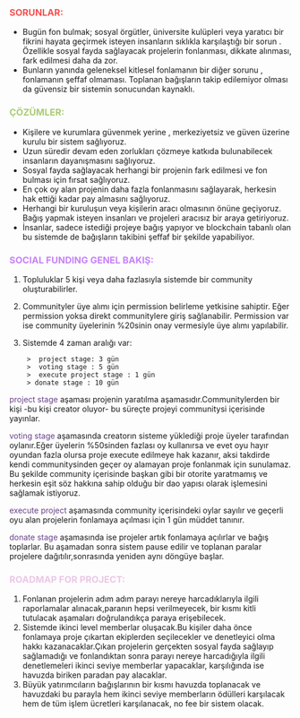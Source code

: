 ### <font color="F55050"><b>SORUNLAR:</b></font>

- Bugün fon bulmak; sosyal örgütler, üniversite kulüpleri veya yaratıcı bir fikrini hayata geçirmek isteyen insanların sıklıkla karşılaştığı bir sorun . Özellikle sosyal fayda sağlayacak projelerin fonlanması, dikkate alınması, fark edilmesi daha da zor. 
- Bunların yanında geleneksel kitlesel fonlamanın bir diğer sorunu , fonlamanın şeffaf olmaması. Toplanan bağışların takip edilemiyor olması da güvensiz bir sistemin sonucundan kaynaklı.

### <font color=AACB73><b>ÇÖZÜMLER:</b></font>

- Kişilere ve kurumlara güvenmek yerine , merkeziyetsiz ve güven üzerine kurulu bir sistem sağlıyoruz.
- Uzun süredir devam eden zorlukları çözmeye katkıda bulunabilecek insanların dayanışmasını sağlıyoruz.
- Sosyal fayda sağlayacak herhangi bir projenin fark edilmesi ve fon bulması için fırsat sağlıyoruz.
- En çok oy alan projenin daha fazla fonlanmasını sağlayarak, herkesin hak ettiği kadar pay almasını sağlıyoruz.
- Herhangi bir kuruluşun veya kişilerin aracı olmasının önüne geçiyoruz. Bağış yapmak isteyen insanları ve projeleri aracısız bir araya getiriyoruz.
- İnsanlar, sadece istediği projeye bağış yapıyor ve blockchain tabanlı olan bu sistemde de bağışların takibini şeffaf bir şekilde yapabiliyor.

### <font color=C780FA><b>SOCIAL FUNDING GENEL BAKIŞ:</b></font>

1.  Topluluklar 5 kişi veya daha fazlasıyla sistemde bir community oluşturabilirler.
2.  Communityler üye alımı için permission belirleme yetkisine sahiptir. Eğer permission yoksa direkt communitylere giriş sağlanabilir. Permission var ise community üyelerinin %20sinin onay vermesiyle üye alımı yapılabilir.
3.  Sistemde 4 zaman aralığı var:

         >  project stage: 3 gün
         >  voting stage : 5 gün
         >  execute project stage : 1 gün
         > donate stage : 10 gün

<font color=674188>project stage</font> aşaması projenin yaratılma aşamasıdır.Communitylerden bir kişi -bu kişi creator oluyor- bu süreçte projeyi communitysi içerisinde yayınlar.

<font color=674188>voting stage</font> aşamasında creatorın sisteme yüklediği proje üyeler tarafından oylanır.Eğer üyelerin %50sinden fazlası oy kullanırsa ve evet oyu hayır oyundan fazla olursa proje execute edilmeye hak kazanır, aksi takdirde kendi communitysinden geçer oy alamayan proje fonlanmak için sunulamaz.
Bu şekilde community içerisinde başkan gibi bir otorite yaratmamış ve herkesin eşit söz hakkına sahip olduğu bir dao yapısı olarak işlemesini sağlamak istiyoruz.

<font color=674188>execute project</font> aşamasında community içerisindeki oylar sayılır ve geçerli oyu alan projelerin fonlamaya açılması için 1 gün müddet tanınır.

<font color=674188>donate stage</font> aşamasında ise projeler artık fonlamaya açılırlar ve bağış toplarlar.
Bu aşamadan sonra sistem pause edilir ve toplanan paralar projelere dağıtılır,sonrasında yeniden aynı döngüye başlar.

### <font color=EBC7E6><b>ROADMAP FOR PROJECT:</b></font>

1. Fonlanan projelerin adım adım parayı nereye harcadıklarıyla ilgili raporlamalar alınacak,paranın hepsi verilmeyecek, bir kısmı kitli tutulacak aşamaları doğrulandıkça paraya erişebilecek.
2. Sistemde ikinci level memberlar oluşacak.Bu kişiler daha önce fonlamaya proje çıkartan ekiplerden seçilecekler ve denetleyici olma hakkı kazanacaklar.Çıkan projelerin gerçekten sosyal fayda sağlayıp sağlamadığı ve fonlandıktan sonra parayı nereye harcadığıyla ilgili denetlemeleri ikinci seviye memberlar yapacaklar, karşılığında ise havuzda biriken paradan pay alacaklar.
3. Büyük yatırımcıların bağışlarının bir kısmı havuzda toplanacak ve havuzdaki bu parayla hem ikinci seviye memberların ödülleri karşılacak hem de tüm işlem ücretleri karşılanacak, no fee bir sistem olacak.
